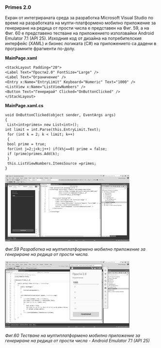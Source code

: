 ### Primes 2.0

Екран от интегрираната среда за разработка Microsoft Visual Studio по време на разработката на мулти-платформено мобилно приложение за генериране на редица от прости числа е представен на Фиг. 59, а на Фиг. 60 е представено тестване на приложението използвайки Android Emulator 7.1 \(API 25\). Изходния код от дизайна на потребителския интерфейс \(XAML\) и бизнес логиката \(C\#\) на приложението са дадени в програмните фрагменти по-долу.

**MainPage.xaml**

```
<StackLayout Padding="20">
<Label Text="Прости2.0" FontSize="Large" />
<Label Text="Ограничение" />
<Entry x:Name="EntryLimit" Keyboard="Numeric" Text="1000" />
<ListView x:Name="ListViewNumbers" />
<Button Text="Генерирай" Clicked="OnButtonClicked" />
</StackLayout>
```

**MainPage.xaml.cs**

```
void OnButtonClicked(object sender, EventArgs args)
{
 List<int>primes= new List<int>();
int limit = int.Parse(this.EntryLimit.Text);
 for (int k = 2; k < limit; k++)
 {
 bool prime = true;
 for(int j=2;j<k;j++) if(k%j==0) prime = false;
 if (prime)primes.Add(k);
 }
 this.ListViewNumbers.ItemsSource =primes;
}
```

![](/chapter2/38.png)

_Фиг.59 Разработка на мултиплатформено мобилно приложение за генериране на редица от прости числа._

![](/chapter2/39.png)

_Фиг.60 Тестване на мултиплатформено мобилно приложение за генериране на редица от прости числа - Android Emulator 7.1 \(API 25\)_

